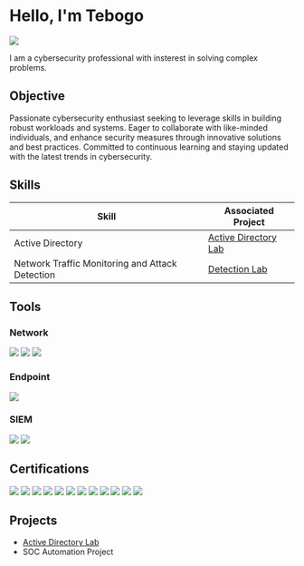# Hello, I'm Tebogo
<a href="https://linkedin.com/in/tebogo-mosome/"><img src="https://img.shields.io/badge/-LinkedIn-0072b1?&style=for-the-badge&logo=linkedin&logoColor=white" /></a>

I am a cybersecurity professional with insterest in solving complex problems.

## Objective
Passionate cybersecurity enthusiast seeking to leverage skills in building robust workloads and systems. Eager to collaborate with like-minded individuals, and enhance security measures through innovative solutions and best practices. Committed to continuous learning and staying updated with the latest trends in cybersecurity.

## Skills
| Skill                                         | Associated Project         |
|-----------------------------------------------|----------------------------|
| Active Directory                              | <a href="https://github.com/Majin-Kilane/Active-Directory/blob/main/README.md">Active Directory Lab</a>|
| Network Traffic Monitoring and Attack Detection | <a href="https://google.com">Detection Lab</a>|


## Tools

### Network
<div>
    <img src="https://img.shields.io/badge/-Wireshark-1679A7?&style=for-the-badge&logo=Wireshark&logoColor=white" />
    <img src="https://img.shields.io/badge/-NMAP-4EAA25?&style=for-the-badge&logo=Nmap&logoColor=white" />
    <img src="https://img.shields.io/badge/-Greenbone%20Vulnerability%20Management-00B300?&style=for-the-badge&logo=Greenbone&logoColor=white" />
</div>

### Endpoint
<div>
    <img src="https://img.shields.io/badge/-Microsoft_Defender_for_Endpoint-00A4EF?&style=for-the-badge&logo=Microsoft&logoColor=white" />
</div>

### SIEM
<div>
    <img src="https://img.shields.io/badge/-Microsoft_Sentinel-0078D4?&style=for-the-badge&logo=Microsoft&logoColor=white" />
    <img src="https://img.shields.io/badge/-Wazuh-000000?&style=for-the-badge&logo=Wazuh&logoColor=white" />
</div>

## Certifications
<div>
<img src="https://img.shields.io/badge/-Microsoft%20365%20Certified%3A%20Administrator%20Expert-0078D4?&style=for-the-badge&logo=microsoft&logoColor=white" />
<img src="https://img.shields.io/badge/-Microsoft%20Certified%3A%20Identity%20and%20Access%20Administrator%20Associate-0078D4?&style=for-the-badge&logo=microsoft&logoColor=white" />
<img src="https://img.shields.io/badge/-Microsoft%20Certified%3A%20Security%2C%20Compliance%2C%20and%20Identity%20Fundamentals-0078D4?&style=for-the-badge&logo=microsoft&logoColor=white" />
<img src="https://img.shields.io/badge/-Microsoft%20Certified%3A%20Azure%20AI%20Fundamentals-0078D4?&style=for-the-badge&logo=microsoft&logoColor=white" />
<img src="https://img.shields.io/badge/-Configure%20Secure%20Access%20to%20Your%20Workloads%20Using%20Azure%20Networking-0078D4?&style=for-the-badge&logo=microsoft&logoColor=white" />
<img src="https://img.shields.io/badge/-Configure%20SIEM%20Security%20Operations%20Using%20Microsoft%20Sentinel-0078D4?&style=for-the-badge&logo=microsoft&logoColor=white" />
<img src="https://img.shields.io/badge/-Deploy%20and%20Configure%20Azure%20Monitor-0078D4?&style=for-the-badge&logo=microsoft&logoColor=white" />
<img src="https://img.shields.io/badge/-Deploy%20Containers%20by%20Using%20Azure%20Kubernetes%20Service-0078D4?&style=for-the-badge&logo=microsoft&logoColor=white" />
<img src="https://img.shields.io/badge/-Secure%20Azure%20Services%20and%20Workloads%20with%20Microsoft%20Defender%20for%20Cloud%20Regulatory%20Compliance%20Controls-0078D4?&style=for-the-badge&logo=microsoft&logoColor=white" />
<img src="https://img.shields.io/badge/-Secure%20Storage%20for%20Azure%20Files%20and%20Azure%20Blob%20Storage-0078D4?&style=for-the-badge&logo=microsoft&logoColor=white" />
<img src="https://img.shields.io/badge/-Google%20Cybersecurity%20Professional%20Certification-4285F4?&style=for-the-badge&logo=google&logoColor=white" />    
<img src="https://img.shields.io/badge/-Google%20IT%20Support%20Professional%20Certification-4285F4?&style=for-the-badge&logo=google&logoColor=white" />
</div>

## Projects
- <a href="https://github.com/Majin-Kilane/Active-Directory/blob/main/README.md">Active Directory Lab</a>
- SOC Automation Project
